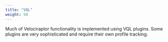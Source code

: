 ```yaml
---
title: "VQL"
weight: 50
---
```


Much of Velociraptor functionality is implemented using VQL
plugins. Some plugins are very sophisticated and require their own
profile tracking.
